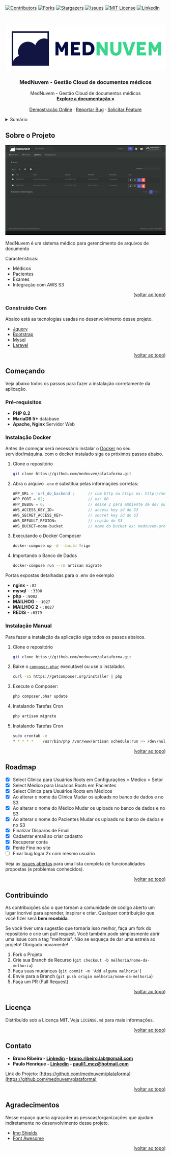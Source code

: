 <div id="top"></div>
<!--
*** Thanks for checking out the Best-README-Template. If you have a suggestion
*** that would make this better, please fork the repo and create a pull request
*** or simply open an issue with the tag "enhancement".
*** Don't forget to give the project a star!
*** Thanks again! Now go create something AMAZING! :D
-->



<!-- PROJECT SHIELDS -->
<!--
*** I'm using markdown "reference style" links for readability.
*** Reference links are enclosed in brackets [ ] instead of parentheses ( ).
*** See the bottom of this document for the declaration of the reference variables
*** for contributors-url, forks-url, etc. This is an optional, concise syntax you may use.
*** https://www.markdownguide.org/basic-syntax/#reference-style-links
-->
[![Contributors][contributors-shield]][contributors-url]
[![Forks][forks-shield]][forks-url]
[![Stargazers][stars-shield]][stars-url]
[![Issues][issues-shield]][issues-url]
[![MIT License][license-shield]][license-url]
[![LinkedIn][linkedin-shield]][linkedin-url]



<!-- PROJECT LOGO -->
<br />
<div align="center">

  [![Conesul Gestão no abate de terceiros][logo]](https://nuvemmed.shop/) 

  <h3 align="center">MedNuvem - Gestão Cloud de documentos médicos</h3>

  <p align="center">
    MedNuvem - Gestão Cloud de documentos médicos
    <br />
    <a href="https://github.com/mednuvem/plataforma"><strong>Explore a documentação »</strong></a>
    <br />
    <br />
    <a href="https://nuvemmed.shop/">Demostração Online</a>
    ·
    <a href="https://github.com/mednuvem/plataforma/issues">Reportar Bug</a>
    ·
    <a href="https://github.com/mednuvem/plataforma/issues">Solicitar  Feature</a>
  </p>
</div>



<!-- TABLE OF CONTENTS -->
<details>
  <summary>Sumário</summary>
  <ol>
    <li>
      <a href="#sobre-o-projeto">Sobre O Projeto</a>
      <ul>
        <li><a href="#construído-com">Construído Com</a></li>
      </ul>
    </li>
    <li>
      <a href="#começando">Começando</a>
      <ul>
        <li><a href="#pré-requisitos">Pré-requisitos</a></li>
        <li><a href="#instalação-docker">Instalação</a></li>
      </ul>
    </li>
    <li><a href="#roadmap">Roadmap</a></li>
    <li><a href="#contribuindo">Contribuindo</a></li>
    <li><a href="#licença">Licença</a></li>
    <li><a href="#contato">Contato</a></li>
    <li><a href="#agradecimentos">Agradecimentos</a></li>
  </ol>
</details>



<!-- ABOUT THE PROJECT -->
## Sobre o Projeto
[![NuvemMed][mednuvem-screenshot]](https://nuvemmed.shop)

MedNuvem é um sistema médico para gerencimento de arquivos de documento

Caracteristicas:
* Médicos
* Pacientes
* Exames
* Integração com AWS S3

<p align="right">(<a href="#top">voltar ao topo</a>)</p>



### Construído Com

Abaixo está as tecnologias usadas no desenvolvimento desse projeto.

* [Jquery](https://jquery.com/) 
* [Bootstrap](https://getbootstrap.com)
* [Mysql](https://www.mysql.com/)
* [Laravel](https://laravel.com/)

<p align="right">(<a href="#top">voltar ao topo</a>)</p>



<!-- GETTING STARTED -->
## Começando

Veja abaixo todos os passos para fazer a instalação corretamente da aplicação.

### Pré-requisitos

* **PHP 8.2**
* **MariaDB 5+** database
* **Apache, Nginx** Servidor Web

### Instalação Docker

Antes de começar será necessário instalar o [Docker](https://www.docker.com/) no seu servidor/máquina.
com o docker instalado siga os próximos passos abaixo.

1. Clone o repositório
   ```sh
   git clone https://github.com/mednuvem/plataforma.git
   ```
2. Abra o arquivo `.env` e substitua pelas informações corretas:
   ```js
   APP_URL = 'url_do_backend';      // com http ou https ex: http://mednuvem.com
   APP_PORT = 82;                   // ex: 80 
   APP_DEBUG = 0;                   // deixe 2 para ambiente de dev ou 0 para produção
   AWS_ACCESS_KEY_ID=               // access key id do S3
   AWS_SECRET_ACCESS_KEY=           // secret key id do S3
   AWS_DEFAULT_REGION=              // região do S3
   AWS_BUCKET=nome-bucket           // nome do bucket ex: mednuvem-prod
   ```
3. Executando o Docker Composer
   ```sh
   docker-compose up -d --build frigo
   ```
4. Importando o Banco de Dados
   ```sh
   docker-compose run --rm artisan migrate
   ```
Portas expostas detalhadas para o .env de exemplo
 
- **nginx** - `:82`
- **mysql** - `:3308`
- **php** - `:9002`  
- **MAILHOG** - `:1027`  
- **MAILHOG 2** - `:8027`  
- **REDIS** - `:6379`  

### Instalação Manual

Para fazer a instalação da aplicação siga todos os passos abaixos.


1. Clone o repositório
   ```sh
   git clone https://github.com/mednuvem/plataforma.git
   ```
2. Baixe o [`composer.phar`](https://getcomposer.org/composer.phar) executável ou use o instalador.
    ``` sh
    curl -sS https://getcomposer.org/installer | php
    ```
3. Execute o Composer: 
    ``` sh
    php composer.phar update
    ``` 
4. Instalando Tarefas Cron
   ```sh
   php artisan migrate 
   ```
5. Instalando Tarefas Cron
   ```sh
   sudo crontab -e
   * * * * *	/usr/bin/php /var/www/artisan schedule:run >> /dev/null 2>&1
   ```

<p align="right">(<a href="#top">voltar ao topo</a>)</p>

<!-- ROADMAP -->
## Roadmap
 
- [X] Select Clinica para Usuários Roots em Configurações > Médico > Setor
- [X] Select Médico para Usuários Roots em Pacientes
- [X] Select Clinica para Usuários Roots em Médicos
- [X] Ao alterar o nome da Clinica Mudar os uploads no banco de dados e no S3
- [X] Ao alterar o nome do Médico Mudar os uploads no banco de dados e no S3
- [X] Ao alterar o nome do Pacientes Mudar os uploads no banco de dados e no S3
- [X] Finalizar Disparos de Email
- [X] Cadastrar email ao criar cadastro
- [X] Recuperar conta
- [X] Pente Fino no site
- [ ] Fixar bug logar 2x com mesmo usuário

Veja as [issues abertas](https://github.com/mednuvem/plataforma/issues) para uma lista completa de funcionalidades propostas (e problemas conhecidos).
<p align="right">(<a href="#top">voltar ao topo</a>)</p>



<!-- CONTRIBUTING -->
## Contribuindo

As contribuições são o que tornam a comunidade de código aberto um lugar incrível para aprender, inspirar e criar. Qualquer contribuição que você fizer será **bem recebida**.

Se você tiver uma sugestão que tornaria isso melhor, faça um fork do repositório e crie um pull request. Você também pode simplesmente abrir uma issue com a tag "melhoria".
Não se esqueça de dar uma estrela ao projeto! Obrigado novamente!

1. Fork o Projeto
2. Crie sua Branch de Recurso (`git checkout -b melhoria/nome-da-melhoria`)
3. Faça suas mudanças (`git commit -m 'Add alguma melhoria'`)
4. Envie para a Branch (`git push origin melhoria/nome-da-melhoria`)
5. Faça um PR (Pull Request)

<p align="right">(<a href="#top">voltar ao topo</a>)</p>



<!-- LICENSE -->
## Licença

Distribuído sob a Licença MIT. Veja `LICENSE.md` para mais informações.

<p align="right">(<a href="#top">voltar ao topo</a>)</p>



<!-- CONTACT -->
## Contato

* **Bruno Ribeiro  - [Linkedin](https://www.linkedin.com/in/bruno-ribeiro-46675922a/) - bruno.ribeiro.lab@gmail.com**
* **Paulo Henrique - [Linkedin](https://www.linkedin.com/in/paulo-h-nascimento-0250a721a/) - pauli1_mcz@hotmail.com**

Link do Projeto: [https://github.com/mednuvem/plataforma](https://github.com/mednuvem/plataforma)

<p align="right">(<a href="#top">voltar ao topo</a>)</p>



<!-- ACKNOWLEDGMENTS -->
## Agradecimentos

Nesse espaço queria agraçader as pessoas/organizações que ajudam indiretamente no desenvolvimento desse projeto.

* [Img Shields](https://shields.io)
* [Font Awesome](https://fontawesome.com)

<p align="right">(<a href="#top">voltar ao topo</a>)</p>



<!-- MARKDOWN LINKS & IMAGES -->
<!-- https://www.markdownguide.org/basic-syntax/#reference-style-links -->
[contributors-shield]: https://img.shields.io/github/contributors/brunoribeiro-lab/Best-README-Template.svg?style=for-the-badge
[contributors-url]: https://github.com/brunoribeiro-lab/Best-README-Template/graphs/contributors
[forks-shield]: https://img.shields.io/github/forks/brunoribeiro-lab/Best-README-Template.svg?style=for-the-badge
[forks-url]: https://github.com/brunoribeiro-lab/Best-README-Template/network/members
[stars-shield]: https://img.shields.io/github/stars/brunoribeiro-lab/Best-README-Template.svg?style=for-the-badge
[stars-url]: https://github.com/brunoribeiro-lab/Best-README-Template/stargazers
[issues-shield]: https://img.shields.io/github/issues/brunoribeiro-lab/Best-README-Template.svg?style=for-the-badge
[issues-url]: https://github.com/brunoribeiro-lab/Best-README-Template/issues
[license-shield]: https://img.shields.io/github/license/brunoribeiro-lab/Best-README-Template.svg?style=for-the-badge
[license-url]: https://github.com/brunoribeiro-lab/Best-README-Template/blob/master/LICENSE.txt
[linkedin-shield]: https://img.shields.io/badge/-LinkedIn-black.svg?style=for-the-badge&logo=linkedin&colorB=555
[linkedin-url]: https://www.linkedin.com/in/bruno-ribeiro-46675922a/
[logo]: public/assets/uploads/theme/65d547065a6a3.png
[mednuvem-screenshot]: public/assets/images/demo.gif
